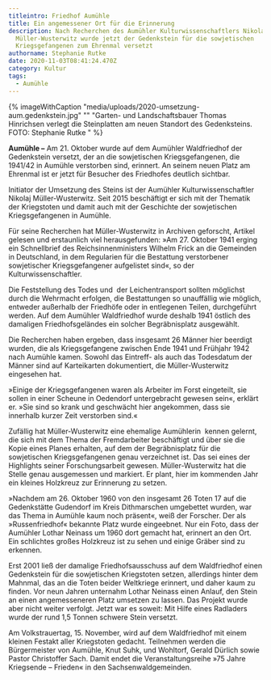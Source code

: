 ```yaml
---
titleintro: Friedhof Aumühle
title: Ein angemessener Ort für die Erinnerung
description: Nach Recherchen des Aumühler Kulturwissenschaftlers Nikolaj
  Müller-Wusterwitz wurde jetzt der Gedenkstein für die sowjetischen
  Kriegsgefangenen zum Ehrenmal versetzt
authorname: Stephanie Rutke
date: 2020-11-03T08:41:24.470Z
category: Kultur
tags:
  - Aumühle
---
```

{% imageWithCaption "media/uploads/2020-umsetzung-aum.gedenkstein.jpg" "" "Garten- und Landschaftsbauer Thomas Hinrichsen verlegt die Steinplatten am neuen Standort des Gedenksteins. FOTO: Stephanie Rutke  " %}



**Aumühle –** Am 21. Oktober wurde auf dem Aumühler Waldfriedhof der Gedenkstein versetzt, der an die sowjetischen Kriegsgefangenen, die 1941/42 in Aumühle verstorben sind, erinnert. An seinem neuen Platz am Ehrenmal ist er jetzt für Besucher des Friedhofes deutlich sichtbar.

Initiator der Umsetzung des Steins ist der Aumühler Kulturwissenschaftler Nikolaj Müller-Wusterwitz. Seit 2015 beschäftigt er sich mit der Thematik der Kriegstoten und damit auch mit der Geschichte der sowjetischen Kriegsgefangenen in Aumühle.

Für seine Recherchen hat Müller-Wusterwitz in Archiven geforscht, Artikel gelesen und erstaunlich viel herausgefunden: »Am 27. Oktober 1941 erging ein Schnellbrief des Reichsinnenministers Wilhelm Frick an die Gemeinden in Deutschland, in dem Regularien für die Bestattung verstorbener sowjetischer Kriegsgefangener aufgelistet sind«, so der Kulturwissenschaftler. 

Die Feststellung des Todes und  der Leichentransport sollten möglichst durch die Wehrmacht erfolgen, die Bestattungen so unauffällig wie möglich, entweder außerhalb der Friedhöfe oder in entlegenen Teilen, durchgeführt werden. Auf dem Aumühler Waldfriedhof wurde deshalb 1941 östlich des damaligen Friedhofsgeländes ein solcher Begräbnisplatz ausgewählt. 

Die Recherchen haben ergeben, dass insgesamt 26 Männer hier beerdigt wurden, die als Kriegsgefangene zwischen Ende 1941 und Frühjahr 1942 nach Aumühle kamen. Sowohl das Eintreff- als auch das Todesdatum der Männer sind auf Karteikarten dokumentiert, die Müller-Wusterwitz eingesehen hat.

»Einige der Kriegsgefangenen waren als Arbeiter im Forst eingeteilt, sie sollen in einer Scheune in Oedendorf untergebracht gewesen sein«, erklärt er. »Sie sind so krank und geschwächt hier angekommen, dass sie innerhalb kurzer Zeit verstorben sind.«

Zufällig hat Müller-Wusterwitz eine ehemalige Aumühlerin  kennen gelernt, die sich mit dem Thema der Fremdarbeiter beschäftigt und über sie die Kopie eines Planes erhalten, auf dem der Begräbnisplatz für die sowjetischen Kriegsgefangenen genau verzeichnet ist. Das sei eines der Highlights seiner Forschungsarbeit gewesen. Müller-Wusterwitz hat die Stelle genau ausgemessen und markiert. Er plant, hier im kommenden Jahr ein kleines Holzkreuz zur Erinnerung zu setzen.

»Nachdem am 26. Oktober 1960 von den insgesamt 26 Toten 17 auf die Gedenkstätte Gudendorf im Kreis Dithmarschen umgebettet wurden, war das Thema in Aumühle kaum noch präsent«, weiß der Forscher. Der als »Russenfriedhof« bekannte Platz wurde eingeebnet. Nur ein Foto, dass der Aumühler Lothar Neinass um 1960 dort gemacht hat, erinnert an den Ort. Ein schlichtes großes Holzkreuz ist zu sehen und einige Gräber sind zu erkennen.

Erst 2001 ließ der damalige Friedhofsausschuss auf dem Waldfriedhof einen Gedenkstein für die sowjetischen Kriegstoten setzen, allerdings hinter dem Mahnmal, das an die Toten beider Weltkriege erinnert, und daher kaum zu finden. Vor neun Jahren unternahm Lothar Neinass einen Anlauf, den Stein an einen angemesseneren Platz umsetzen zu lassen. Das Projekt wurde aber nicht weiter verfolgt. Jetzt war es soweit: Mit Hilfe eines Radladers wurde der rund 1,5 Tonnen schwere Stein versetzt.  

Am Volkstrauertag, 15. November, wird auf dem Waldfriedhof mit einem kleinen Festakt aller Kriegstoten gedacht. Teilnehmen werden die Bürgermeister von Aumühle, Knut Suhk, und Wohltorf, Gerald Dürlich sowie Pastor Christoffer Sach. Damit endet die Veranstaltungsreihe »75 Jahre Kriegsende – Frieden« in den Sachsenwaldgemeinden.